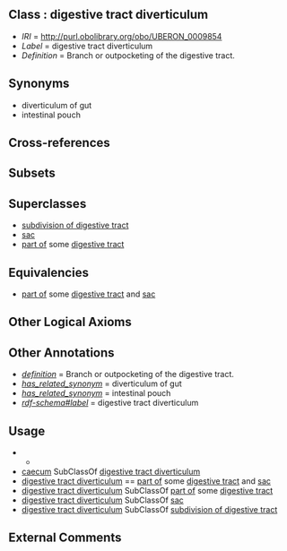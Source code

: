 
## Class : digestive tract diverticulum

 * *IRI* = http://purl.obolibrary.org/obo/UBERON_0009854
 * *Label* = digestive tract diverticulum
 * *Definition* = Branch or outpocketing of the digestive tract.

## Synonyms

 * diverticulum of gut
 * intestinal pouch

## Cross-references


## Subsets


## Superclasses

 * [subdivision of digestive tract](../../UBERON/21/UBERON_0004921.md)
 * [sac](../../UBERON/56/UBERON_0009856.md)
 * [part of](../../BFO/50/BFO_0000050.md) some [digestive tract](../../UBERON/55/UBERON_0001555.md)

## Equivalencies

 * [part of](../../BFO/50/BFO_0000050.md) some [digestive tract](../../UBERON/55/UBERON_0001555.md) and [sac](../../UBERON/56/UBERON_0009856.md)

## Other Logical Axioms


## Other Annotations

 * *[definition](../../IAO/15/IAO_0000115.md)* = Branch or outpocketing of the digestive tract.
 * *[has_related_synonym](../../ym/oboInOwl#hasRelatedSynonym.md)* = diverticulum of gut
 * *[has_related_synonym](../../ym/oboInOwl#hasRelatedSynonym.md)* = intestinal pouch
 * *[rdf-schema#label](../../el/rdf-schema#label.md)* = digestive tract diverticulum

## Usage

 * -
 * [caecum](../../UBERON/53/UBERON_0001153.md) SubClassOf [digestive tract diverticulum](../../UBERON/54/UBERON_0009854.md)
 * [digestive tract diverticulum](../../UBERON/54/UBERON_0009854.md) == [part of](../../BFO/50/BFO_0000050.md) some [digestive tract](../../UBERON/55/UBERON_0001555.md) and [sac](../../UBERON/56/UBERON_0009856.md)
 * [digestive tract diverticulum](../../UBERON/54/UBERON_0009854.md) SubClassOf [part of](../../BFO/50/BFO_0000050.md) some [digestive tract](../../UBERON/55/UBERON_0001555.md)
 * [digestive tract diverticulum](../../UBERON/54/UBERON_0009854.md) SubClassOf [sac](../../UBERON/56/UBERON_0009856.md)
 * [digestive tract diverticulum](../../UBERON/54/UBERON_0009854.md) SubClassOf [subdivision of digestive tract](../../UBERON/21/UBERON_0004921.md)

## External Comments

